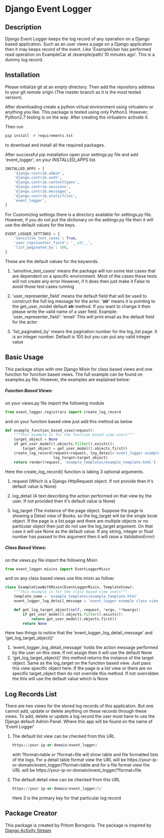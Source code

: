 Django Event Logger
=======

Description
-----------

Django Event Logger keeps the log record of any operation on a Django based application. Such as an user views a
page on a Django application then it may keeps record of the event. Like 'ExampleUser has performed read operation
on ExampleCar at /example/path/ 10 minutes ago'. This is a dummy log record.

Installation
------------

Please initialize git at an empty directory. Then add the repository address to your git remote origin (The master branch as it is the most tested version).

After downloading create a python virtual environment using virtualenv or anything you like. This package is tested
using only Python3. However, Python2.7 testing is on the way. After creating the virtualenv activate it.

Then run

```python
pip install -r requirements.txt
```

to download and install all the required packages.

After successful pip installation open your settings.py file and add 'event_logger', on your INSTALLED_APPS list.

```python
INSTALLED_APPS = [
    'django.contrib.admin',
    'django.contrib.auth',
    'django.contrib.contenttypes',
    'django.contrib.sessions',
    'django.contrib.messages',
    'django.contrib.staticfiles',
    'event_logger',
]
```

For Customizing settings there is a directory available for settings.py file. However, if you do not put the dictionary
on the settings.py file then it will use the default values for the keys.

```python
EVENT_LOGGER_SETTINGS = {
    'sensitive_test_cases': True,
    'user_representer_field': '__str__',
    'list_paginated_by': 100,
}
```

These are the default values for the keywords.

1. 'sensitive_test_cases' means the package will run some test cases that are dependent on a specific environment. Most of the cases these tests will not create any error However, if
it does then just make it False to avoid those test cases running

2. 'user_representer_field' means the default field that will be used to construct the full log message for the actor.
'__str__' means it is pointing to the get_user_model default __str__ method. If you want to change it then please
write the valid name of a user field.
Example: 'user_representer_field': 'email' This will print email as the default field for the actor

3. 'list_paginated_by' means the pagination number for the log_list page. It is an integer number. Default is 100 but
you can put any valid integer value


Basic Usage
-----------

This package ships with one Django Mixin for class based views and one function for function based views. The full
example can be found on examples.py file. However, the examples are explained below:

##### Function Based Views:

on your views.py file import the following module

```python
from event_logger.registrars import create_log_record
```

and on your function based view just add this method as below

```python
def example_function_based_view(request):
    """This example is for the function based view users"""
    target_object = None
    if get_user_model().objects.filter().exists():
        target_object = get_user_model().objects.first()
    create_log_record(request=request, log_detail='event_logger example function view test operation',
                      log_target=target_object)
    return render(request, 'example_templates/example_template.html')
```

Here the create_log_record() function is taking 3 optional arguments.

1. request (Which is a Django HttpRequest object. If not provide then it's default value is None)

2. log_detail (A text describing the action performed on that view by the user. If not provided then it's default
    value is None)

3. log_target (The instance of the page object. Suppose the page is showing a Detail view of Books. so the log_target
    will be the single book object. If the page is a list page and there are multiple objects or no particular object
    then just do not use the log_target argument. On that case it will use None as the default value. If any string,
    integer or float number has passed to this argument then it will raise a ValidationError)


##### Class Based Views:

on the views.py file import the following Mixin

```python
from event_logger.mixins import EventLoggerMixin
```

and on any class based views use this mixin as follow:

```python
class ExampleViewWithMixin(EventLoggerMixin, TemplateView):
    """This example is for the class based view users"""
    template_name = 'example_templates/example_template.html'
    event_logger_log_detail_message = 'event_logger example class view test operation'

    def get_log_target_object(self, request, *args, **kwargs):
        if get_user_model().objects.filter().exists():
            return get_user_model().objects.first()
        return None
```

Here two things to notice that the 'event_logger_log_detail_message' and 'get_log_target_object()'

1. 'event_logger_log_detail_message' holds the action message performed by the user on this view. If not assign
    then it will use the default None
2. 'get_log_target_object()' this method returns the instance of the target object. Same as the log_target on the
    function based view. Just pass this view specific object here. If the page is a list view or there are no
    specific target_object then do not override this method. If not overridden the this will use the default value
    which is None


Log Records List
-----------------

There are two views for the stored log records of this application. But one cannot add, update or delete anything
on these records through these views. To add, delete or update a log record the user must have to use the
Django default Admin Panel. Where this app will be found on the name of 'Event Logger'

1. The default list view can be checked from this URL

    ```python
    https://your-ip-or-domain/event_logger/
    ```
   with ?format=table or ?format=file will show table and file formatted lists of the logs. For a detail table
   format view the URL will be https://your-ip-or-domain/event_logger/?format=table
   and for a file format view the URL will be https://your-ip-or-domain/event_logger/?format=file

2. The default detail view can be checked from this URL
    ```python
    https://your-ip-or-domain/event_logger/3/
    ```
    Here 3 is the primary key for that particular log record


Package Creator
---------------
This package is created by Pritom Borogoria. The package is inspired by [Django Activity Stream](https://github.com/justquick/django-activity-stream)
